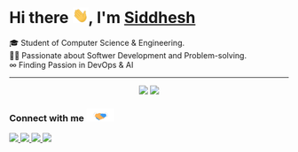 # Hi there <img src="./assets/hi.gif" width="29px">, I'm [Siddhesh](https://siddheshjungade.me/) 
🎓 Student of Computer Science & Engineering. </br>
👨‍💻 Passionate about Softwer Development and Problem-solving. </br> 
∞ Finding Passion in DevOps & AI

---
<p align="center">
  <img width="48%" src="https://github-readme-stats.vercel.app/api?username=siddheshJungade&show_icons=true&theme=tokyonight" />
  <img width="48%" src="https://github-readme-streak-stats.herokuapp.com/?user=siddheshJungade&theme=tokyonight" />
</p>

### Connect with me <img src="./assets/handshake.gif" width="50px">

<a href="http://twitter.com/siddheshjungade">
  <img src="https://img.shields.io/twitter/follow/siddheshjungade?label=Twitter&logo=twitter&style=for-the-badge&color=blue" />
</a>
<a href="http://linkedin.com/in/siddheshjungade">
  <img src="https://img.shields.io/badge/LinkedIn-0077B5?style=for-the-badge&logo=linkedin&logoColor=white" />
</a>

<a href="mailto:siddheshjungade@gmail.com">
  <img src="https://img.shields.io/badge/Gmail-D14836?style=for-the-badge&logo=gmail&logoColor=white">
</a>
<a href="https://siddheshjungade.hashnode.dev">
  <img src="https://img.shields.io/badge/Hashnode-2962FF?style=for-the-badge&logo=hashnode&logoColor=white">
</a>


<br />
<br />

